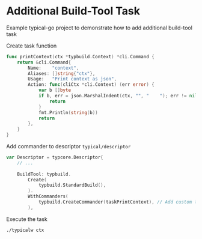 # Additional Build-Tool Task

Example typical-go project to demonstrate how to add additional build-tool task

Create task function 
```go
func printContext(ctx *typbuild.Context) *cli.Command {
	return &cli.Command{
		Name:    "context",
		Aliases: []string{"ctx"},
		Usage:   "Print context as json",
		Action: func(cliCtx *cli.Context) (err error) {
			var b []byte
			if b, err = json.MarshalIndent(ctx, "", "    "); err != nil {
				return
			}
			fmt.Println(string(b))
			return
		},
	}
}
```

Add commander to descriptor `typical/descriptor`
```go
var Descriptor = typcore.Descriptor{
	// ... 
	
	BuildTool: typbuild.
		Create(
			typbuild.StandardBuild(),
		).
		WithCommanders(
			typbuild.CreateCommander(taskPrintContext), // Add custom task
		),
```

Execute the task
```bash
./typicalw ctx
```
